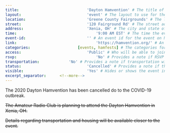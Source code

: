 ```yaml
---
title:								'Dayton Hamvention' # The title of the event.
layout:								'event' # The layout to use for the event.
location:							'Greene County Fairgrounds' # The location or physical building of the event.
street:								'120 Fairground Rd' # The street address of the event.
address:							'Xenia, OH' # The city and state of the event.
time:									'9:00 AM EST' # The time the event will start. Not the departure time.
event-id:							'' # An event id for the event on NinerEngage. If one is not provided the event will attempt to use the link instead.
link:									'https://hamvention.org/' # An external link to the event if it is not being hosted on NinerEngage.
categories:						[events, hamfests] # The categories for the event. Meetings should always be 'events meetings'.
access:								'Public' # Who will be able to join us for the event. Should be a value of 'Club', 'School', or 'Public'.
rsvp:									'No' # Provides a note if RSVP via email is required.
transportation:				'No' # Provides a note if transportation will be provided.
status:								'Cancelled' # Provides a note if the event has been cancelled or is planned. Should be a value of 'Attending', 'Planned', or 'Cancelled'.
visible:							'Yes' # Hides or shows the event in feeds.
excerpt_separator:		<!--more-->
---
```



The 2020 Dayton Hamvention has been cancelled do to the COVID-19 outbreak.

<!--more-->

~~The Amateur Radio Club is planning to attend the Dayton Hamvention in Xenia, OH.~~

~~Details regarding transportation and housing will be available closer to the event.~~
